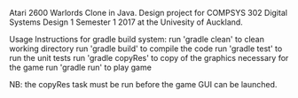 Atari 2600 Warlords Clone in Java. Design project for COMPSYS 302 Digital Systems Design 1 Semester 1 2017 at the Univesity of Auckland.

Usage Instructions for gradle build system:
run 'gradle clean' to clean working directory
run 'gradle build' to compile the code
run 'gradle test' to run the unit tests
run 'gradle copyRes' to copy of the graphics necessary for the game
run 'gradle run' to play game

NB: the copyRes task must be run before the game GUI can be launched.
